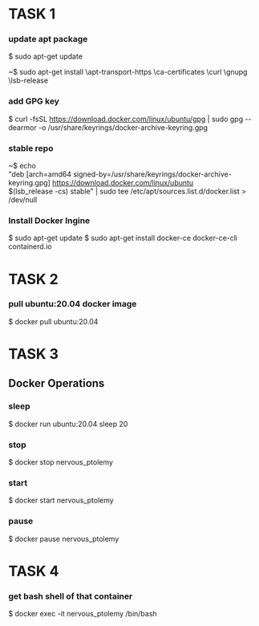 # TASK 1
 ### update apt package
 $ sudo apt-get update
 
~$ sudo apt-get install \apt-transport-https \ca-certificates \curl \gnupg \lsb-release
 
 ### add GPG key
$ curl -fsSL https://download.docker.com/linux/ubuntu/gpg | sudo gpg --dearmor -o /usr/share/keyrings/docker-archive-keyring.gpg

### stable repo
~$ echo \
  "deb [arch=amd64 signed-by=/usr/share/keyrings/docker-archive-keyring.gpg] https://download.docker.com/linux/ubuntu \
  $(lsb_release -cs) stable" | sudo tee /etc/apt/sources.list.d/docker.list > /dev/null
  
  ### Install Docker Ingine
 $ sudo apt-get update
 $ sudo apt-get install docker-ce docker-ce-cli containerd.io
  



# TASK 2
### pull ubuntu:20.04 docker image
$ docker pull ubuntu:20.04 




# TASK 3
## Docker Operations
### sleep
$ docker run ubuntu:20.04 sleep 20
### stop
$ docker stop nervous_ptolemy
### start
$ docker start nervous_ptolemy
### pause
$ docker pause nervous_ptolemy




# TASK 4 
### get bash shell of that container
$  docker exec -it nervous_ptolemy /bin/bash
